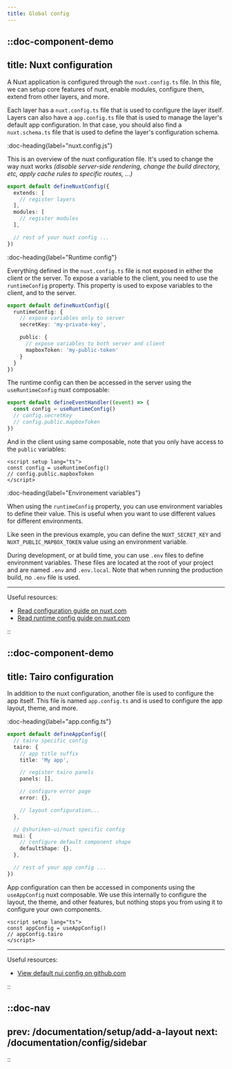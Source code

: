 ```yaml
---
title: Global config
---
```


::doc-component-demo
---
title: Nuxt configuration
---

A Nuxt application is configured through the `nuxt.config.ts` file. In this file, we can setup core features of nuxt, enable modules, configure them, extend from other layers, and more.

Each layer has a `nuxt.config.ts` file that is used to configure the layer itself. Layers can also have a `app.config.ts` file that is used to manage the layer's default app configuration. In that case, you should also find a `nuxt.schema.ts` file that is used to define the layer's configuration schema.

:doc-heading{label="nuxt.config.js"}

This is an overview of the nuxt configuration file. It's used to change the way nuxt works *(disable server-side rendering, change the build directory, etc, apply cache rules to specific routes, ...)*

```ts [.app/nuxt.config.js]
export default defineNuxtConfig({
  extends: [
    // register layers
  ],
  modules: [
    // register modules
  ],

  // rest of your nuxt config ...
})
```

:doc-heading{label="Runtime config"}

Everything defined in the `nuxt.config.ts` file is not exposed in either the client or the server. To expose a variable to the client, you need to use the `runtimeConfig` property. This property is used to expose variables to the client, and to the server.

```ts [.app/nuxt.config.js]
export default defineNuxtConfig({
  runtimeConfig: {
    // expose variables only to server
    secretKey: 'my-private-key',

    public: {
      // expose variables to both server and client
      mapboxToken: 'my-public-token'
    }
  }
})
```

The runtime config can then be accessed in the server using the `useRuntimeConfig` nuxt composable:

```ts [.app/server/api/hello.ts]
export default defineEventHandler((event) => {
  const config = useRuntimeConfig()
  // config.secretKey
  // config.public.mapboxToken
})
```

And in the client using same composable, note that you only have access to the `public` variables:


```vue [.app/components/MyComponent.vue]
<script setup lang="ts">
const config = useRuntimeConfig()
// config.public.mapboxToken
</script>
```


:doc-heading{label="Environement variables"}

When using the `runtimeConfig` property, you can use environment variables to define their value. This is useful when you want to use different values for different environments.

Like seen in the previous example, you can define the `NUXT_SECRET_KEY` and `NUXT_PUBLIC_MAPBOX_TOKEN` value using an environment variable.

During development, or at build time, you can use `.env` files to define environment variables. These files are located at the root of your project and are named `.env` and `.env.local`. Note that when running the production build, no `.env` file is used.


---

Useful resources:

- [Read configuration guide on nuxt.com](https://nuxt.com/docs/migration/configuration)
- [Read runtime config guide on nuxt.com](https://nuxt.com/docs/guide/going-further/runtime-config)

::





::doc-component-demo
---
title: Tairo configuration
---

In addition to the nuxt configuration, another file is used to configure the app itself. This file is named `app.config.ts` and is used to configure the app layout, theme, and more.

:doc-heading{label="app.config.ts"}


```ts [.app/app.config.js]
export default defineAppConfig({
  // tairo specific config
  tairo: {
    // app title suffix
    title: 'My app',

    // register tairo panels
    panels: [],

    // configure error page
    error: {},

    // layout configuration...
  },

  // @shuriken-ui/nuxt specific config
  nui: {
    // configure default component shape
    defaultShape: {},
  },

  // rest of your app config ...
})
```

App configuration can then be accessed in components using the `useAppConfig` nuxt composable. We use this internally to configure the layout, the theme, and other features, but nothing stops you from using it to configure your own components.

```vue [.app/components/MyComponent.vue]
<script setup lang="ts">
const appConfig = useAppConfig()
// appConfig.tairo
</script>
```

---

Useful resources:

- [View default nui config on github.com](https://github.com/shuriken-ui/nuxt#configuration)

::



::doc-nav
---
prev: /documentation/setup/add-a-layout
next: /documentation/config/sidebar
---
::